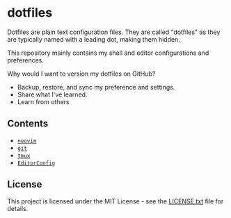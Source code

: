 # dotfiles

Dotfiles are plain text configuration files. They are called "dotfiles" as they
are typically named with a leading dot, making them hidden.

This repository mainly contains my shell and editor configurations and
preferences.

Why would I want to version my dotfiles on GitHub?

- Backup, restore, and sync my preference and settings.
- Share what I've learned.
- Learn from others

## Contents

- [`neovim`](https://gist.github.com/babasbot/6a6a46265ab3ee19f2f27357f655fb34)
- [`git`](https://gist.github.com/babasbot/c7755ba7ecc64b7fd04a4ea9c42ed18e)
- [`tmux`](https://gist.github.com/babasbot/cc176bf8c7ae7c0f55aed30aa7950fb4)
- [`EditorConfig`](https://gist.github.com/babasbot/5efa7676c5eac1d54aef938faaf2ab40)

## License

This project is licensed under the MIT License - see the [LICENSE.txt](LICENSE.txt)
file for details.

